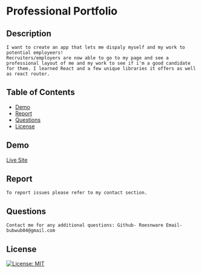 # Professional Portfolio 
## Description
    
    I want to create an app that lets me dispaly myself and my work to potential employeers!
    Recruiters/employers are now able to go to my page and see a professional layout of me and my work to see if i'm a good candidate for them. I learned React and a few unique libraries it offers as well as react router.

## Table of Contents

- [Demo](#demo)
- [Report](#report)
- [Questions](#questions)
- [License](#license)

## Demo 

[Live Site](https://main--extraordinary-cajeta-9fa119.netlify.app/)

## Report

    To report issues please refer to my contact section.

## Questions

    Contact me for any additional questions: Github- Roesnware Email- bubwub04@gmail.com
    
## License

[![License: MIT](https://img.shields.io/badge/License-MIT-yellow.svg)](https://opensource.org/licenses/MIT)

